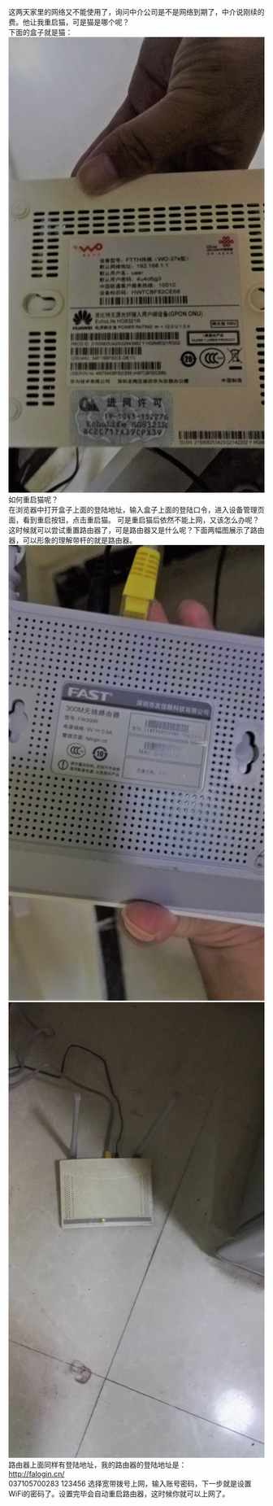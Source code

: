 这两天家里的网络又不能使用了，询问中介公司是不是网络到期了，中介说刚续的费。他让我重启猫，可是猫是哪个呢？  
下面的盒子就是猫：  
![](/images/window/路由器设置/3.jpg)  
如何重启猫呢？  
在浏览器中打开盒子上面的登陆地址，输入盒子上面的登陆口令，进入设备管理页面，看到重启按钮，点击重启猫。
可是重启猫后依然不能上网，又该怎么办呢？  
这时候就可以尝试重置路由器了，可是路由器又是什么呢？下面两幅图展示了路由器，可以形象的理解带杆的就是路由器。
![](/images/window/路由器设置/1.jpg) ![](/images/window/路由器设置/2.jpg)  
路由器上面同样有登陆地址，我的路由器的登陆地址是：  
http://falogin.cn/  
037105700283 123456
选择宽带拨号上网，输入账号密码，下一步就是设置WiFi的密码了。设置完毕会自动重启路由器，这时候你就可以上网了。